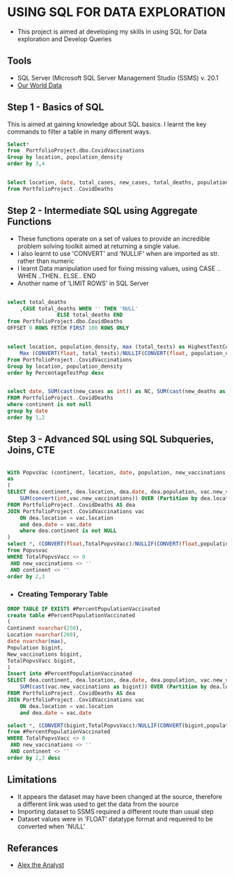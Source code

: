 # USING SQL FOR DATA EXPLORATION 

- This project is aimed at developing my skills in using SQL for Data exploration and Develop Queries

## Tools
- SQL Server (Microsoft SQL Server Management Studio (SSMS) v. 20.1
- [Our World Data](https://ourworldindata.org/covid-deaths)



## Step 1 - Basics of SQL
  This is aimed at gaining knowledge about SQL basics. I learnt the key commands to filter a table in many different ways.
  
```sql
Select*
from  PortfolioProject.dbo.CovidVaccinations
Group by location, population_density
order by 3,4


Select location, date, total_cases, new_cases, total_deaths, population
from PortfolioProject..CovidDeaths
```



## Step 2 - Intermediate SQL using Aggregate Functions
- These functions operate on a set of values to provide an incredible problem solving toolkit aimed at returning a single value.
- I also learnt to use 'CONVERT' and 'NULLIF' when are imported as str. rather than numeric
- I learnt Data manipulation used for fixing missing values, using CASE .. WHEN ..THEN.. ELSE.. END
- Another name of 'LIMIT ROWS' in SQL Server
  
```sql

select total_deaths
	,CASE total_deaths WHEN '' THEN 'NULL'
				ELSE total_deaths END
from PortfolioProject.dbo.CovidDeaths
OFFSET 0 ROWS FETCH FIRST 100 ROWS ONLY


select location, population_density, max (total_tests) as HighestTestCount,
	Max (CONVERT(float, total_tests)/NULLIF(CONVERT(float, population_density),0))*100 as PercentageTestPop
From PortfolioProject..CovidVaccinations
Group by location, population_density
order by PercentageTestPop desc


select date, SUM(cast(new_cases as int)) as NC, SUM(cast(new_deaths as int)) as ND, SUM(CONVERT(float, new_deaths)/NULLIF(CONVERT(float, new_cases),0))*100 as NewCaseandDeathPercent
FROM PortfolioProject..CovidDeaths
where continent is not null
group by date
order by 1,2
```



## Step 3 - Advanced SQL using SQL Subqueries, Joins, CTE

```sql

With PopvsVac (continent, location, date, population, new_vaccinations, TotalPopvsVacc)
as 
(
SELECT dea.continent, dea.location, dea.date, dea.population, vac.new_vaccinations,
	SUM(convert(int,vac.new_vaccinations)) OVER (Partition by dea.location order by dea.location, dea.date) AS TotalPopvsVacc
FROM PortfolioProject..CovidDeaths AS dea
JOIN PortfolioProject..CovidVaccinations vac 
	ON dea.location = vac.location
	and dea.date = vac.date
	where dea.continent is not NULL 
)
select *, (CONVERT(float,TotalPopvsVacc)/NULLIF(CONVERT(float,population),0))*100 as PopvsVaccPercent
from Popvsvac
WHERE TotalPopvsVacc <> 0
 AND new_vaccinations <> ''
 AND continent <> ''
order by 2,3
```

- ### Creating Temporary Table
```sql
DROP TABLE IF EXISTS #PercentPopulationVaccinated
create table #PercentPopulationVaccinated
(
Continent nvarchar(250),
Location nvarchar(260),
date nvarchar(max),
Population bigint,
New_vaccinations bigint,
TotalPopvsVacc bigint,
)
Insert into #PercentPopulationVaccinated
SELECT dea.continent, dea.location, dea.date, dea.population, vac.new_vaccinations,
	SUM(cast(vac.new_vaccinations as bigint)) OVER (Partition by dea.location order by dea.location, dea.date) AS TotalPopvsVacc
FROM PortfolioProject..CovidDeaths AS dea
JOIN PortfolioProject..CovidVaccinations vac 
	ON dea.location = vac.location
	and dea.date = vac.date

select *, (CONVERT(bigint,TotalPopvsVacc)/NULLIF(CONVERT(bigint,population),0))*100
from #PercentPopulationVaccinated
WHERE TotalPopvsVacc <> 0
 AND new_vaccinations <> ''
 AND continent <> ''
order by 2,3 desc
```

## Limitations
- It appears the dataset may have been changed at the source, therefore a different link was used to get the data from the source
- Importing dataset to SSMS required a different route than usual step
- Dataset values were in 'FLOAT' datatype format and requeired to be converted when 'NULL'

## Referances
- [Alex the Analyst](https://www.youtube.com/watch?v=qfyynHBFOsM)
